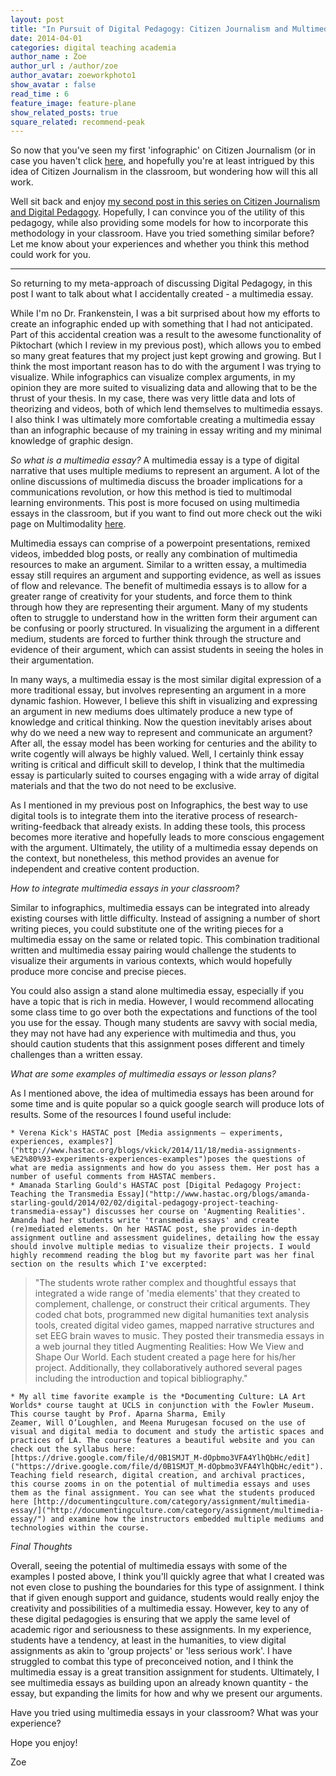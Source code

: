 ```yaml
---
layout: post
title: "In Pursuit of Digital Pedagogy: Citizen Journalism and Multimedia Essays"
date: 2014-04-01
categories: digital teaching academia
author_name : Zoe 
author_url : /author/zoe
author_avatar: zoeworkphoto1
show_avatar : false
read_time : 6
feature_image: feature-plane
show_related_posts: true
square_related: recommend-peak
---
```

So now that you've seen my first 'infographic' on Citizen Journalism (or in case you haven't click [here]("https://my.vanderbilt.edu/vidl/2014/12/in-pursuit-of-digital-pedagogy-citizen-journalism-infographics"), and hopefully you're at least intrigued by this idea of Citizen Journalism in the classroom, but wondering how will this all work.

Well sit back and enjoy [my second post in this series on Citizen Journalism and Digital Pedagogy]("https://magic.piktochart.com/output/2790193-citizen-journalism-digital-learn"). Hopefully, I can convince you of the utility of this pedagogy, while also providing some models for how to incorporate this methodology in your classroom. Have you tried something similar before? Let me know about your experiences and whether you think this method could work for you.

* * * *
So returning to my meta-approach of discussing Digital Pedagogy, in this post I want to talk about what I accidentally created - a multimedia essay.

While I'm no Dr. Frankenstein, I was a bit surprised about how my efforts to create an infographic ended up with something that I had not anticipated. Part of this accidental creation was a result to the awesome functionality of Piktochart (which I review in my previous post), which allows you to embed so many great features that my project just kept growing and growing. But I think the most important reason has to do with the argument I was trying to visualize. While infographics can visualize complex arguments, in my opinion they are more suited to visualizing data and allowing that to be the thrust of your thesis. In my case, there was very little data and lots of theorizing and videos, both of which lend themselves to multimedia essays. I also think I was ultimately more comfortable creating a multimedia essay than an infographic because of my training in essay writing and my minimal knowledge of graphic design.

*So what is a multimedia essay?*
A multimedia essay is a type of digital narrative that uses multiple mediums to represent an argument. A lot of the online discussions of multimedia discuss the broader implications for a communications revolution, or how this method is tied to multimodal learning environments. This post is more focused on using multimedia essays in the classroom, but if you want to find out more check out the wiki page on Multimodality [here]("https://en.wikipedia.org/wiki/Multimodality").

Multimedia essays can comprise of a powerpoint presentations, remixed videos, imbedded blog posts, or really any combination of multimedia resources to make an argument. Similar to a written essay, a multimedia essay still requires an argument and supporting evidence, as well as issues of flow and relevance. The benefit of multimedia essays is to allow for a greater range of creativity for your students, and force them to think through how they are representing their argument. Many of my students often to struggle to understand how in the written form their argument can be confusing or poorly structured. In visualizing the argument in a different medium, students are forced to further think through the structure and evidence of their argument, which can assist students in seeing the holes in their argumentation.

In many ways, a multimedia essay is the most similar digital expression of a more traditional essay, but involves representing an argument in a more dynamic fashion. However, I believe this shift in visualizing and expressing an argument in new mediums does ultimately produce a new type of knowledge and critical thinking. Now the question inevitably arises about why do we need a new way to represent and communicate an argument? After all, the essay model has been working for centuries and the ability to write cogently will always be highly valued. Well, I certainly think essay writing is critical and difficult skill to develop, I think that the multimedia essay is particularly suited to courses engaging with a wide array of digital materials and that the two do not need to be exclusive. 

As I mentioned in my previous post on Infographics, the best way to use digital tools is to integrate them into the iterative process of research-writing-feedback that already exists. In adding these tools, this process becomes more iterative and hopefully leads to more conscious engagement with the argument. Ultimately, the utility of a multimedia essay depends on the context, but nonetheless, this method provides an avenue for independent and creative content production.

*How to integrate multimedia essays in your classroom?*

Similar to infographics, multimedia essays can be integrated into already existing courses with little difficulty. Instead of assigning a number of short writing pieces, you could substitute one of the writing pieces for a multimedia essay on the same or related topic. This combination traditional written and multimedia essay pairing would challenge the students to visualize their arguments in various contexts, which would hopefully produce more concise and precise pieces.

You could also assign a stand alone multimedia essay, especially if you have a topic that is rich in media. However, I would recommend allocating some class time to go over both the expectations and functions of the tool you use for the essay. Though many students are savvy with social media, they may not have had any experience with multimedia and thus, you should caution students that this assignment poses different and timely challenges than a written essay.

*What are some examples of multimedia essays or lesson plans?*

As I mentioned above, the idea of multimedia essays has been around for some time and is quite popular so a quick google search will produce lots of results. Some of the resources I found useful include:

	* Verena Kick's HASTAC post [Media assignments – experiments, experiences, examples?]("http://www.hastac.org/blogs/vkick/2014/11/18/media-assignments-%E2%80%93-experiments-experiences-examples")poses the questions of what are media assignments and how do you assess them. Her post has a number of useful comments from HASTAC members.
	* Amanada Starling Gould's HASTAC post [Digital Pedagogy Project: Teaching the Transmedia Essay]("http://www.hastac.org/blogs/amanda-starling-gould/2014/02/02/digital-pedagogy-project-teaching-transmedia-essay") discusses her course on 'Augmenting Realities'. Amanda had her students write 'transmedia essays' and create (re)mediated elements. On her HASTAC post, she provides in-depth assignment outline and assessment guidelines, detailing how the essay should involve multiple medias to visualize their projects. I would highly recommend reading the blog but my favorite part was her final section on the results which I've excerpted:

>"The students wrote rather complex and thoughtful essays that integrated a wide range of 'media elements' that they created to complement, challenge, or construct their critical arguments. They coded chat bots, programmed new digital humanities text analysis tools, created digital video games, mapped narrative structures and set EEG brain waves to music. They posted their transmedia essays in a web journal they titled Augmenting Realities: How We View and Shape Our World. Each student created a page here for his/her project. Additionally, they collaboratively authored several pages including the introduction and topical bibliography."

	* My all time favorite example is the *Documenting Culture: LA Art Worlds* course taught at UCLS in conjunction with the Fowler Museum. This course taught by Prof. Aparna Sharma, Emily Zeamer, Will O’Loughlen, and Meena Murugesan focused on the use of visual and digital media to document and study the artistic spaces and practices of LA. The course features a beautiful website and you can check out the syllabus here: [https://drive.google.com/file/d/0B1SMJT_M-dOpbmo3VFA4YlhQbHc/edit]("https://drive.google.com/file/d/0B1SMJT_M-dOpbmo3VFA4YlhQbHc/edit"). Teaching field research, digital creation, and archival practices, this course zooms in on the potential of multimedia essays and uses them as the final assignment. You can see what the students produced here [http://documentingculture.com/category/assignment/multimedia-essay/]("http://documentingculture.com/category/assignment/multimedia-essay/") and examine how the instructors embedded multiple mediums and technologies within the course.

*Final Thoughts*

Overall, seeing the potential of multimedia essays with some of the examples I posted above, I think you'll quickly agree that what I created was not even close to pushing the boundaries for this type of assignment. I think that if given enough support and guidance, students would really enjoy the creativity and possibilities of a multimedia essay. However, key to any of these digital pedagogies is ensuring that we apply the same level of academic rigor and seriousness to these assignments. In my experience, students have a tendency, at least in the humanities, to view digital assignments as akin to 'group projects' or 'less serious work'. I have struggled to combat this type of preconceived notion, and I think the multimedia essay is a great transition assignment for students. Ultimately, I see multimedia essays as building upon an already known quantity - the essay, but expanding the limits for how and why we present our arguments.

Have you tried using multimedia essays in your classroom? What was your experience? 

Hope you enjoy!

Zoe

